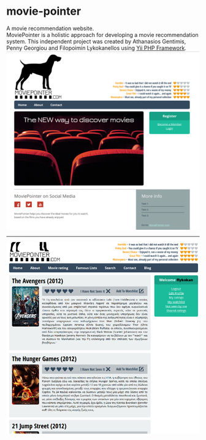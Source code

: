 # movie-pointer
A movie recommendation website.  
MoviePointer is a holistic approach for developing a movie recommendation system. This independent project was created by Athanasios Gentimis, Penny Georgiou and Filopoimin Lykokanellos using [Yii PHP Framework](http://www.yiiframework.com/).  
![alt Screenshot 1](https://github.com/flykokan/movie-pointer/blob/master/images/moviep1.png)
___________________________________________________________________________________________________________________________
![alt Screenshot 2](https://github.com/flykokan/movie-pointer/blob/master/images/moviep2.png)
